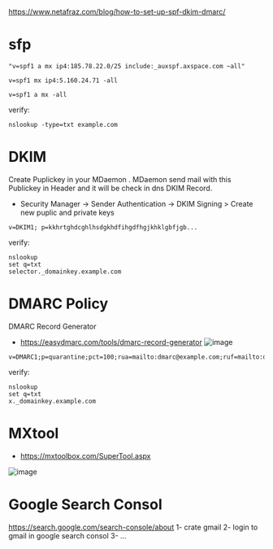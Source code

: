 https://www.netafraz.com/blog/how-to-set-up-spf-dkim-dmarc/

# sfp
```
"v=spf1 a mx ip4:185.78.22.0/25 include:_auxspf.axspace.com ~all"
```
```
v=spf1 mx ip4:5.160.24.71 -all
```
```
v=spf1 a mx -all
```
verify:
```
nslookup -type=txt example.com
```
# DKIM 
Create Puplickey in your MDaemon . MDaemon send mail with this Publickey in Header and it will be check in dns DKIM Record.
* Security Manager -> Sender Authentication -> DKIM Signing > Create new puplic and private keys
  
```
v=DKIM1; p=kkhrtghdcghlhsdgkhdfihgdfhgjkhklgbfjgb...
```
verify:
```
nslookup
set q=txt
selector._domainkey.example.com
```

# DMARC  Policy
DMARC Record Generator
* https://easydmarc.com/tools/dmarc-record-generator
![image](https://github.com/user-attachments/assets/d1d46195-c494-4da4-9563-9dd7d58f8262)
 
```
v=DMARC1;p=quarantine;pct=100;rua=mailto:dmarc@example.com;ruf=mailto:dmarcfailure@example.com;ri=86400;aspf=r;adkim=r;fo=1

```
verify:
```
nslookup
set q=txt
x._domainkey.example.com
```

#  MXtool
* https://mxtoolbox.com/SuperTool.aspx

![image](https://github.com/user-attachments/assets/d2b55635-ceaa-40d6-ada7-e00ed24db92e)


# Google Search Consol
https://search.google.com/search-console/about
1- crate gmail
2- login to gmail in google search consol
3- ...
